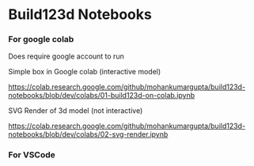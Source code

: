 # Build123d Notebooks


### For google colab

Does require google account to run

Simple box in Google colab (interactive model)

https://colab.research.google.com/github/mohankumargupta/build123d-notebooks/blob/dev/colabs/01-build123d-on-colab.ipynb

SVG Render of 3d model (not interactive)

https://colab.research.google.com/github/mohankumargupta/build123d-notebooks/blob/dev/colabs/02-svg-render.ipynb


### For VSCode




